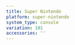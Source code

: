 ```yaml
---
title: Super Nintendo
platform: super-nintendo
system_type: console
variation: 101
accessories: ''
---
```

